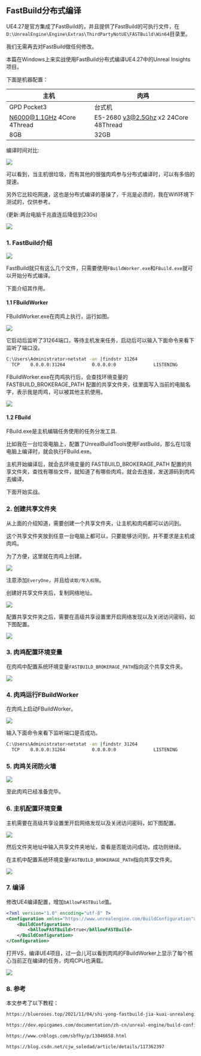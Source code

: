 ## FastBuild分布式编译

UE4.27是官方集成了FastBuild的，并且提供了FastBuild的可执行文件，在`D:\UnrealEngine\Engine\Extras\ThirdPartyNotUE\FASTBuild\Win64`目录里。

我们无需再去对FastBuild做任何修改。

本篇在Windows上来实战使用FastBuild分布式编译UE4.27中的Unreal Insights项目。

下面是机器配置：

|主机   | 肉鸡  |
|---|---|
|GPD Pocket3   | 台式机  |
|N6000@1.1GHz 4Core 4Thread |E5-2680 v3@2.5Ghz x2 24Core 48Thread|
|8GB|32GB|

编译时间对比:

![](../../imgs/fast_build/p3_fast_build_time_unreal_insights.jpg)

可以看到，当主机很垃圾，而有其他的很强肉鸡参与分布式编译时，可以有多倍的提速。

另外它比较吃网速，这也是分布式编译的基操了，千兆是必须的，我在Wifi环境下测试的，仅供参考。

(更新:两台电脑千兆直连后降低到230s)

![](../../imgs/fast_build/network_use.jpg)




### 1. FastBuild介绍

![](../../imgs/fast_build/win_dir_list_file.jpg)

FastBuild就只有这么几个文件，只需要使用`FBuildWorker.exe`和`FBuild.exe`就可以开始分布式编译。

下面介绍其作用。

#### 1.1 FBuildWorker

FBuildWorker.exe在肉鸡上执行，运行如图。

![](../../imgs/fast_build/fbuildworker.jpg)

它启动后监听了31264端口，等待主机发来任务，启动后可以输入下面命令来看下监听了端口没。

```bash
C:\Users\Administrator>netstat -an |findstr 31264
  TCP    0.0.0.0:31264          0.0.0.0:0              LISTENING
```

FBuildWorker.exe在肉鸡执行后，会查找环境变量的 FASTBUILD_BROKERAGE_PATH 配置的共享文件夹，往里面写入当前的电脑名字，表示我是肉鸡，可以被其他主机使用。

![](../../imgs/fast_build/worker_computer_name_in_share_folder.jpg)

#### 1.2 FBuild

FBuild.exe是主机编辑任务使用的任务分发工具.

比如我在一台垃圾电脑上，配置了UnrealBuildTools使用FastBuild，那么在垃圾电脑上编译时，就会执行FBuild.exe。

主机开始编译后，就会去环境变量的 FASTBUILD_BROKERAGE_PATH 配置的共享文件夹，查找有哪些文件，就知道了有哪些肉鸡，就会去连接，发送源码到肉鸡去编译。

下面开始实战。

### 2. 创建共享文件夹

从上面的介绍知道，需要创建一个共享文件夹，让主机和肉鸡都可以访问到。

这个共享文件夹放到任意一台电脑上都可以，只要能够访问到，并不要求是主机或肉鸡。

为了方便，这里就在肉鸡上创建。

![](../../imgs/fast_build/create_share_dir.jpg)

注意添加`EveryOne`，并且给`读取/写入权限`。

创建好共享文件夹后，复制网络地址。

![](../../imgs/fast_build/share_folder_url.jpg)

配置共享文件夹之后，需要在高级共享设置里开启网络发现以及关闭访问密码，如下图配置。

![](../../imgs/fast_build/enable_network_find.jpg)

### 3. 肉鸡配置环境变量

在肉鸡中配置系统环境变量`FASTBUILD_BROKERAGE_PATH`指向这个共享文件夹。

![](../../imgs/fast_build/share_folder_env.jpg)

### 4. 肉鸡运行FBuildWorker

在肉鸡上启动FBuildWorker。

![](../../imgs/fast_build/fbuildworker.jpg)

输入下面命令来看下监听端口是否成功。

```bash
C:\Users\Administrator>netstat -an |findstr 31264
  TCP    0.0.0.0:31264          0.0.0.0:0              LISTENING
```

### 5. 肉鸡关闭防火墙

![](../../imgs/fast_build/close_defender.jpg)

至此肉鸡已经准备完毕。

### 6. 主机配置环境变量

主机需要在高级共享设置里开启网络发现以及关闭访问密码，如下图配置。

![](../../imgs/fast_build/enable_network_find.jpg)

然后文件夹地址中输入共享文件夹地址，查看是否能访问成功，成功则继续。

在主机中配置系统环境变量`FASTBUILD_BROKERAGE_PATH`指向共享文件夹。

![](../../imgs/fast_build/share_folder_env.jpg)

### 7. 编译

修改UE4编译配置，增加`bAllowFASTBuild`值。

```xml
<?xml version="1.0" encoding="utf-8" ?>
<Configuration xmlns="https://www.unrealengine.com/BuildConfiguration">
    <BuildConfiguration>
        <bAllowFASTBuild>true</bAllowFASTBuild>
    </BuildConfiguration>
</Configuration>
```

打开VS，编译UE4项目，过一会儿可以看到肉鸡的FBuildWorker上显示了每个核心当前正在编译的任务，肉鸡CPU也满载。

![](../../imgs/fast_build/fast_building.jpg)

### 8. 参考

本文参考了以下教程：

```sh
https://blueroses.top/2021/11/04/shi-yong-fastbuild-jia-kuai-unrealengine-bian-yi-su-du/

https://dev.epicgames.com/documentation/zh-cn/unreal-engine/build-configuration-for-unreal-engine?application_version=5.4

https://www.cnblogs.com/sbfhy/p/13046658.html

https://blog.csdn.net/cjw_soledad/article/details/117362397
```